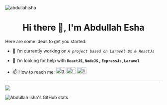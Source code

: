 <link rel="stylesheet" href="https://cdn.jsdelivr.net/gh/devicons/devicon@v2.11.0/devicon.min.css">

<p> <img src="https://komarev.com/ghpvc/?username=abdullahisha&show_icons=true&theme=gotham" alt="abdullahisha" /> </p>

<h1 align="center">Hi there 👋, I'm Abdullah Esha</h1>

Here are some ideas to get you started:

- 🔭 I’m currently working on *`A project based on Laravel 8x & ReactJs`*

- 🤔 I’m looking for help with **`ReactJS`, `NodeJS` , `ExpressJs`, `Laravel`**

- 📫 How to reach me: <a href="mailto:shahariaresha@gmail.com"><img src="https://upload.wikimedia.org/wikipedia/commons/7/7e/Gmail_icon_%282020%29.svg" alt="gmail" width="30" height="20"></a> <a href="https://www.facebook.com/shahriar.isha"><img src="https://cdn.worldvectorlogo.com/logos/facebook-3.svg" alt="facebook" width="30" height="20"></a> <a href="https://www.linkedin.com/in/abdullah-esha-b49ba0175/"><img src="https://cdn.worldvectorlogo.com/logos/linkedin-icon-2.svg" alt="linkedin" width="30" height="20"></a>

<hr>
<a href="https://github.com/abdullahisha">
  <img align="center" src="https://github-readme-stats.vercel.app/api/top-langs/?username=abdullahisha&show_icons=true&theme=gotham" />
</a>

![Abdullah Isha's GitHub stats](https://github-readme-stats.vercel.app/api?username=abdullahisha&show_icons=true&theme=gotham)

